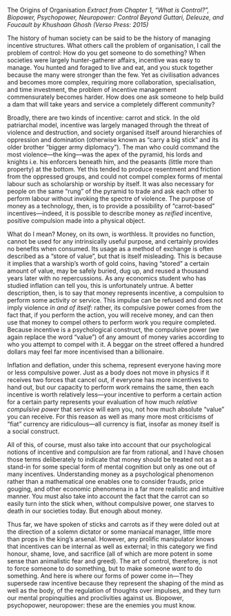 The Origins of Organisation
*Extract from Chapter 1, “What is Control?”, Biopower, Psychopower, Neuropower: Control Beyond Guttari, Deleuze, and Foucault by Khushaan Ghosh (Verso Press: 2015)*

The history of human society can be said to be the history of managing incentive structures. What others call the problem of organisation, I call the problem of control: How do you get someone to do something? When societies were largely hunter-gatherer affairs, incentive was easy to manage. You hunted and foraged to live and eat, and you stuck together because the many were stronger than the few. Yet as civilisation advances and becomes more complex, requiring more collaboration, specialisation, and time investment, the problem of incentive management commensurately becomes harder. How does one ask someone to help build a dam that will take years and service a completely different community?

Broadly, there are two kinds of incentive: carrot and stick. In the old patriarchal model, incentive was largely managed through the threat of violence and destruction, and society organised itself around hierarchies of oppression and domination (otherwise known as “carry a big stick” and its older brother “bigger army diplomacy”). The man who could command the most violence—the king—was the apex of the pyramid, his lords and knights i.e. his enforcers beneath him, and the peasants (little more than property) at the bottom. Yet this tended to produce resentment and friction from the oppressed groups, and could not compel complex forms of mental labour such as scholarship or worship by itself. It was also necessary for people on the same “rung” of the pyramid to trade and ask each other to perform labour without invoking the spectre of violence. The purpose of money as a technology, then, is to provide a possibility of “carrot-based” incentives—indeed, it is possible to describe money as *reified* incentive, positive compulsion made into a physical object.

What do I mean? Money, on its own, is worthless. It provides no function, cannot be used for any intrinsically useful purpose, and certainly provides no benefits when consumed. Its usage as a method of exchange is often described as a “store of value”, but that is itself misleading. This is because it implies that a warship’s worth of gold coins, having “stored” a certain amount of value, may be safely buried, dug up, and reused a thousand years later with no repercussions. As any economics student who has studied inflation can tell you, this is unfortunately untrue. A better description, then, is to say that money represents incentive, a compulsion to perform some activity or service. This impulse can be refused and does not imply violence *in and of itself*: rather, its compulsive power comes from the fact that, if you perform the action, you will receive money, and can then use that money to compel others to perform work you require completed. Because incentive is a psychological construct, the compulsive power (we again replace the word “value”) of any amount of money varies according to who you attempt to compel with it. A beggar on the street offered a hundred dollars may feel far more incentivised than a billionaire.

Inflation and deflation, under this schema, represent everyone having more or less compulsive power. Just as a body does not move in physics if it receives two forces that cancel out, if everyone has more incentives to hand out, but our capacity to perform work remains the same, then each incentive is worth relatively less—your incentive to perform a certain action for a certain party represents your evaluation of how much *relative compulsive power* that service will earn you, not how much absolute “value” you can receive. For this reason as well as many more most criticisms of “fiat” currency are ridiculous—all currency is fiat, insofar as money itself is a social construct. 

All of this, of course, must also take into account that our psychological notions of incentive and compulsion are far from rational, and I have chosen those terms deliberately to indicate that money should be treated not as a stand-in for some special form of mental cognition but only as one out of many incentives. Understanding money as a psychological phenomenon rather than a mathematical one enables one to consider frauds, price gouging, and other economic phenomena in a far more realistic and intuitive manner. You must also take into account the fact that the carrot can so easily turn into the stick when, without compulsive power, one starves to death in our societies today. But enough about money. 

Thus far, we have spoken of sticks and carrots as if they were doled out at the direction of a solemn dictator or some maniacal manager, little more than props in the king’s arsenal. However, any prolific manipulator knows that incentives can be internal as well as external; in this category we find honour, shame, love, and sacrifice (all of which are more potent in some sense than animalistic fear and greed). The art of control, therefore, is not to force someone to do something, but to make someone *want* to do something. And here is where our forms of power come in—They supersede raw incentive because they represent the shaping of the mind as well as the body, of the regulation of thoughts over impulses, and they turn our mental propinquities and proclivities against us. Biopower, psychopower, neuropower: these are the enemies you must know.
